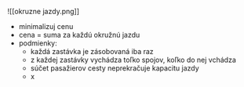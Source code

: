 ![[okruzne jazdy.png]]
- minimalizuj cenu
- cena = suma za každú okružnú jazdu
- podmienky:
	- každá zastávka je zásobovaná iba raz
	- z každej zastávky vychádza toľko spojov, koľko do nej vchádza
	- súčet pasažierov cesty neprekračuje kapacitu jazdy
	- x